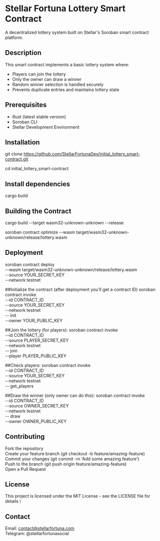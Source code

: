 # Stellar Fortuna Lottery Smart Contract

A decentralized lottery system built on Stellar's Soroban smart contract platform.

## Description

This smart contract implements a basic lottery system where:
- Players can join the lottery
- Only the owner can draw a winner
- Random winner selection is handled securely
- Prevents duplicate entries and maintains lottery state

## Prerequisites

- Rust (latest stable version)
- Soroban CLI
- Stellar Development Environment

## Installation
git clone https://github.com/StellarFortunaDev/initial_lottery_smart-contract.git

cd initial_lottery_smart-contract

## Install dependencies
cargo build

## Building the Contract
cargo build --target wasm32-unknown-unknown --release

soroban contract optimize --wasm target/wasm32-unknown-unknown/release/lottery.wasm 

## Deployment
soroban contract deploy \
--wasm target/wasm32-unknown-unknown/release/lottery.wasm \
--source YOUR_SECRET_KEY \
--network testnet

##Initialize the contract (after deployment you'll get a contract ID)
soroban contract invoke \
--id CONTRACT_ID \
--source YOUR_SECRET_KEY \
--network testnet \
-- init \
--owner YOUR_PUBLIC_KEY

##Join the lottery (for players):
soroban contract invoke \
--id CONTRACT_ID \
--source PLAYER_SECRET_KEY \
--network testnet \
-- join \
--player PLAYER_PUBLIC_KEY

##Check players:
soroban contract invoke \
--id CONTRACT_ID \
--source YOUR_SECRET_KEY \
--network testnet \
-- get_players

##Draw the winner (only owner can do this):
soroban contract invoke \
--id CONTRACT_ID \
--source OWNER_SECRET_KEY \
--network testnet \
-- draw \
--owner OWNER_PUBLIC_KEY

## Contributing

Fork the repository \
Create your feature branch (git checkout -b feature/amazing-feature) \
Commit your changes (git commit -m 'Add some amazing feature') \
Push to the branch (git push origin feature/amazing-feature) \
Open a Pull Request 

## License 
This project is licensed under the MIT License - see the LICENSE file for details \

## Contact 

Email: contact@stellarfortuna.com \
Telegram: @stellarfortunasocial 

